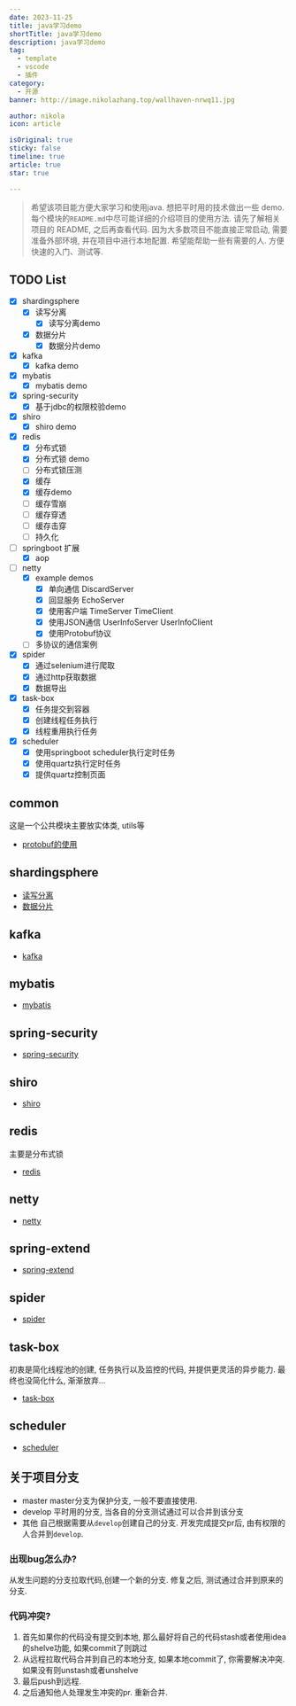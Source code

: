 ```yaml
---
date: 2023-11-25
title: java学习demo
shortTitle: java学习demo
description: java学习demo
tag:
  - template
  - vscode
  - 插件
category:
  - 开源
banner: http://image.nikolazhang.top/wallhaven-nrwq11.jpg

author: nikola
icon: article

isOriginal: true
sticky: false
timeline: true
article: true
star: true

---
```


> 希望该项目能方便大家学习和使用java.
> 想把平时用的技术做出一些 demo. 每个模块的`README.md`中尽可能详细的介绍项目的使用方法.
> 请先了解相关项目的 README, 之后再查看代码. 因为大多数项目不能直接正常启动, 需要准备外部环境, 并在项目中进行本地配置.
> 希望能帮助一些有需要的人. 方便快速的入门、测试等.

## TODO List

- [x] shardingsphere
  - [x] 读写分离
    - [x] 读写分离demo
  - [x] 数据分片
    - [x] 数据分片demo
- [x] kafka
  - [x] kafka demo
- [x] mybatis
  - [x] mybatis demo
- [x] spring-security
  - [x] 基于jdbc的权限校验demo
- [x] shiro
  - [x] shiro demo
- [x] redis
  - [x] 分布式锁
  - [x] 分布式锁 demo
  - [ ] 分布式锁压测
  - [x] 缓存
  - [x] 缓存demo
  - [ ] 缓存雪崩
  - [ ] 缓存穿透
  - [ ] 缓存击穿
  - [ ] 持久化
- [ ] springboot 扩展
  - [x] aop
- [ ] netty
  - [x] example demos
    - [x] 单向通信 DiscardServer
    - [x] 回显服务 EchoServer
    - [x] 使用客户端 TimeServer TimeClient
    - [x] 使用JSON通信 UserInfoServer UserInfoClient
    - [x] 使用Protobuf协议
  - [ ] 多协议的通信案例
- [x] spider
  - [x] 通过selenium进行爬取
  - [x] 通过http获取数据
  - [x] 数据导出
- [x] task-box
  - [x] 任务提交到容器
  - [x] 创建线程任务执行
  - [x] 线程重用执行任务
- [x] scheduler
  - [x] 使用springboot scheduler执行定时任务
  - [x] 使用quartz执行定时任务
  - [x] 提供quartz控制页面

## common

这是一个公共模块主要放实体类, utils等

- [protobuf的使用](https://gitee.com/NikolaZhang/be-kami/blob/develop/common/README.md)

## shardingsphere

- [读写分离](https://gitee.com/NikolaZhang/be-kami/blob/develop/shardingsphere-masterslave/README.md)
- [数据分片](https://gitee.com/NikolaZhang/be-kami/blob/develop/shardingsphere-sharding/README.md)

## kafka

- [kafka](https://gitee.com/NikolaZhang/be-kami/blob/develop/kafka/README.md)

## mybatis

- [mybatis](https://gitee.com/NikolaZhang/be-kami/blob/develop/mybatis/README.md)

## spring-security

- [spring-security](https://gitee.com/NikolaZhang/be-kami/blob/develop/spring-security/README.md)

## shiro

- [shiro](https://gitee.com/NikolaZhang/be-kami/blob/develop/shiro/README.md)

## redis

主要是分布式锁

- [redis](https://gitee.com/NikolaZhang/be-kami/blob/develop/redis/README.md)

## netty

- [netty](https://gitee.com/NikolaZhang/be-kami/blob/develop/netty/README.md)

## spring-extend

- [spring-extend](https://gitee.com/NikolaZhang/be-kami/blob/develop/spring-extend/README.md)

## spider

- [spider](https://gitee.com/NikolaZhang/be-kami/blob/develop/spider/README.md)

## task-box

初衷是简化线程池的创建, 任务执行以及监控的代码, 并提供更灵活的异步能力.
最终也没简化什么, 渐渐放弃...

- [task-box](https://gitee.com/NikolaZhang/be-kami/blob/develop/task-box/README.md)

## scheduler

- [scheduler](https://gitee.com/NikolaZhang/be-kami/blob/develop/scheduler/README.md)

## 关于项目分支

- master
  master分支为保护分支, 一般不要直接使用.
- develop
  平时用的分支, 当各自的分支测试通过可以合并到该分支
- 其他
  自己根据需要从`develop`创建自己的分支. 开发完成提交pr后, 由有权限的人合并到`develop`.

### 出现bug怎么办?

从发生问题的分支拉取代码,创建一个新的分支. 修复之后, 测试通过合并到原来的分支.

### 代码冲突?

1. 首先如果你的代码没有提交到本地, 那么最好将自己的代码stash或者使用idea的shelve功能, 如果commit了则跳过
2. 从远程拉取代码合并到自己的本地分支,
 如果本地commit了, 你需要解决冲突.
 如果没有则unstash或者unshelve
3. 最后push到远程.
4. 之后通知他人处理发生冲突的pr. 重新合并.
